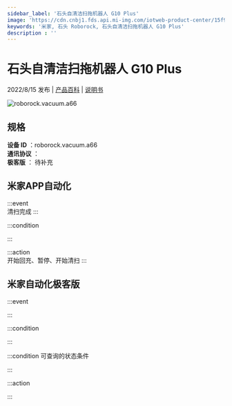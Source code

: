 ```yaml
---
sidebar_label: '石头自清洁扫拖机器人 G10 Plus'
image: 'https://cdn.cnbj1.fds.api.mi-img.com/iotweb-product-center/15f911a0949f07df8ab3e00196e2348f_1655690066997.png?GalaxyAccessKeyId=AKVGLQWBOVIRQ3XLEW&Expires=9223372036854775807&Signature=+N7wWQoJazXZqPoETa4zBIP5Td4='
keywords: '米家, 石头 Roborock, 石头自清洁扫拖机器人 G10 Plus'
description : ''
---
```

# 石头自清洁扫拖机器人 G10 Plus

2022/8/15 发布 | [产品百科](https://home.mi.com/webapp/content/baike/product/index.html?model=roborock.vacuum.a66/) | [说明书](https://home.mi.com/views/introduction.html?model=roborock.vacuum.a66&region=cn)

![roborock.vacuum.a66](https://cdn.cnbj1.fds.api.mi-img.com/iotweb-product-center/15f911a0949f07df8ab3e00196e2348f_1655690066997.png?GalaxyAccessKeyId=AKVGLQWBOVIRQ3XLEW&Expires=9223372036854775807&Signature=+N7wWQoJazXZqPoETa4zBIP5Td4=)

## 规格  
> 
**设备 ID** ：roborock.vacuum.a66  
**通讯协议** ：  
**极客版**  ： 待补充 


## 米家APP自动化  

:::event  
清扫完成
:::

:::condition  

:::

:::action   
开始回充、暂停、开始清扫
:::

## 米家自动化极客版  

:::event  

:::

:::condition  

:::

:::condition 可查询的状态条件  

:::

:::action  

:::

        
